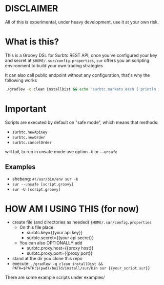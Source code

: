 # DISCLAIMER

All of this is experimental, under heavy development, use it at your own risk.

# What is this?

This is a Groovy DSL for Surbtc REST API, once you've configured your key and secret
at `$HOME/.sur/config.properties`, `sur` offers you an scripting environment to build your own
trading strategies

It can also call public endpoint without any configuration, that's why the following works

```bash
./gradlew -q clean installDist && echo 'surbtc.markets.each { println it  }' | PATH=$PATH:$(pwd)/build/install/sur/bin sur
```

# Important

Scripts are executed by default on "safe mode", which means that methods:

- `surbtc.newApiKey`
- `surbtc.newOrder`
- `surbtc.cancelOrder`

will fail, to run in unsafe mode use option `-U` or `--unsafe`

## Examples

- shebang:  `#!/usr/bin/env sur -U`
- `sur --unsafe [script.groovy]`
- `sur -U [script.groovy]`

# HOW AM I USING THIS (for now)

- create file (and directories as needed) `$HOME/.sur/config.properties`
    - On this file place:
        - surbtc.key={{your api key}}
        - surbtc.secret={{your api secret}}
    - You can also OPTIONALLY add
        - surbtc.proxy.host={{proxy host}}
        - surbtc.proxy.port={{proxy port}}
- stand at the dir you clone this repo
- execute: `./gradlew -q clean installDist && PATH=$PATH:$(pwd)/build/install/sur/bin sur {{your_script.sur}}`

There are some example scripts under examples/

